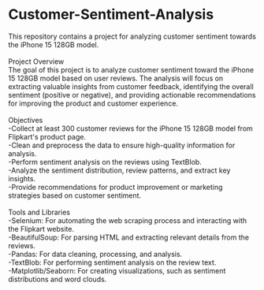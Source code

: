 # Customer-Sentiment-Analysis
This repository contains a project for analyzing customer sentiment towards the iPhone 15 128GB model. 
<br>
<br>
Project Overview
<br>
The goal of this project is to analyze customer sentiment toward the iPhone 15 128GB model based on user reviews. The analysis will focus on extracting valuable insights from customer feedback, identifying the overall sentiment (positive or negative), and providing actionable recommendations for improving the product and customer experience.
<br>
<br>
Objectives
<br>
-Collect at least 300 customer reviews for the iPhone 15 128GB model from Flipkart's product page.
<br>
-Clean and preprocess the data to ensure high-quality information for analysis.
<br>
-Perform sentiment analysis on the reviews using TextBlob.
<br>
-Analyze the sentiment distribution, review patterns, and extract key insights.
<br>
-Provide recommendations for product improvement or marketing strategies based on customer sentiment.
<br>
<br>
Tools and Libraries
<br>
-Selenium: For automating the web scraping process and interacting with the Flipkart website.
<br>
-BeautifulSoup: For parsing HTML and extracting relevant details from the reviews.
<br>
-Pandas: For data cleaning, processing, and analysis.
<br>
-TextBlob: For performing sentiment analysis on the review text.
<br>
-Matplotlib/Seaborn: For creating visualizations, such as sentiment distributions and word clouds.

